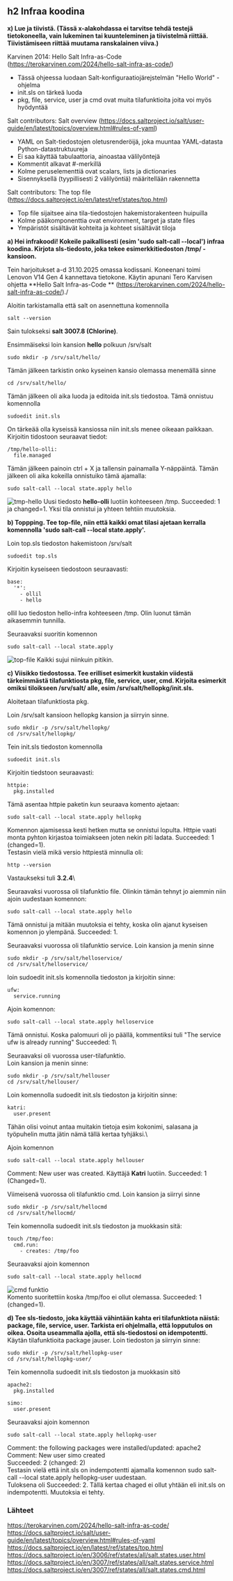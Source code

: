 ## h2 Infraa koodina

**x) Lue ja tiivistä. (Tässä x-alakohdassa ei tarvitse tehdä testejä tietokoneella, vain lukeminen tai kuunteleminen ja tiivistelmä riittää. Tiivistämiseen riittää muutama ranskalainen viiva.)**

Karvinen 2014: Hello Salt Infra-as-Code (https://terokarvinen.com/2024/hello-salt-infra-as-code/) 

- Tässä ohjeessa luodaan Salt-konfiguraatiojärejstelmän "Hello World" -ohjelma
- init.sls on tärkeä luoda
- pkg, file, service, user ja cmd ovat muita tilafunktioita joita voi myös hyödyntää

Salt contributors: Salt overview (https://docs.saltproject.io/salt/user-guide/en/latest/topics/overview.html#rules-of-yaml)

- YAML on Salt-tiedostojen oletusrenderöijä, joka muuntaa YAML-datasta Python-datastruktuureja
- Ei saa käyttää tabulaattoria, ainoastaa välilyöntejä
- Kommentit alkavat #-merkillä
- Kolme peruselementtiä ovat scalars, lists ja dictionaries
- Sisennyksellä (tyypillisesti 2 välilyöntiä) määritellään rakennetta

Salt contributors: The top file (https://docs.saltproject.io/en/latest/ref/states/top.html)

- Top file sijaitsee aina tila-tiedostojen hakemistorakenteen huipuilla
- Kolme pääkomponenttia ovat environment, target ja state files
- Ympäristöt sisältävät kohteita ja kohteet sisältävät tiloja

**a) Hei infrakoodi! Kokeile paikallisesti (esim 'sudo salt-call --local') infraa koodina. Kirjota sls-tiedosto, joka tekee esimerkkitiedoston /tmp/ -kansioon.**

Tein harjoitukset a-d 31.10.2025 omassa kodissani. Koneenani toimi Lenovon V14 Gen 4 kannettava tietokone. Käytin apunani Tero Karvisen ohjetta **Hello Salt Infra-as-Code
** (https://terokarvinen.com/2024/hello-salt-infra-as-code/)./

Aloitin tarkistamalla että salt on asennettuna komennolla
```
salt --version
```
Sain tulokseksi **salt 3007.8 (Chlorine)**.

Ensimmäiseksi loin kansion **hello** polkuun /srv/salt
```
sudo mkdir -p /srv/salt/hello/
```
Tämän jälkeen tarkistin onko kyseinen kansio olemassa menemällä sinne
```
cd /srv/salt/hello/
```
Tämän jälkeen oli aika luoda ja editoida init.sls tiedostoa. Tämä onnistuu komennolla
```
sudoedit init.sls
```
On tärkeää olla kyseissä kansiossa niin init.sls menee oikeaan paikkaan. Kirjoitin tidostoon seuraavat tiedot:
```
/tmp/hello-olli:
  file.managed
```

Tämän jälkeen painoin ctrl + X ja tallensin painamalla Y-näppäintä. Tämän jälkeen oli aika kokeilla onnistuiko tämä ajamalla:
```
sudo salt-call --local state.apply hello
```
![tmp-hello](tmp-hello.png)
Uusi tiedosto **hello-olli** luotiin kohteeseen /tmp. Succeeded: 1 ja changed=1. Yksi tila onnistui ja yhteen tehtiin muutoksia. 


**b) Toppping. Tee top-file, niin että kaikki omat tilasi ajetaan kerralla komennolla 'sudo salt-call --local state.apply'.**

Loin top.sls tiedoston hakemistoon /srv/salt
```
sudoedit top.sls
```
Kirjoitin kyseiseen tiedostoon seuraavasti:
```
base:
  '*':
    - ollil
    - hello
```
ollil luo tiedoston hello-infra kohteeseen /tmp. Olin luonut tämän aikasemmin tunnilla. 

Seuraavaksi suoritin komennon 
```
sudo salt-call --local state.apply
```
![top-file](top-file.png)
Kaikki sujui niinkuin pitikin. 

**c) Viisikko tiedostossa. Tee erilliset esimerkit kustakin viidestä tärkeimmästä tilafunktiosta pkg, file, service, user, cmd. Kirjoita esimerkit omiksi tiloikseen /srv/salt/ alle, esim /srv/salt/hellopkg/init.sls.**

Aloitetaan tilafunktiosta pkg.

Loin /srv/salt kansioon hellopkg kansion ja siirryin sinne.
```
sudo mkdir -p /srv/salt/hellopkg/
cd /srv/salt/hellopkg/
```
Tein init.sls tiedoston komennolla
```
sudoedit init.sls
```

Kirjoitin tiedstoon seuraavasti:
```
httpie:
  pkg.installed
```
Tämä asentaa httpie paketin kun seuraava komento ajetaan:
```
sudo salt-call --local state.apply hellopkg
```
Komennon ajamisessa kesti hetken mutta se onnistui lopulta. Httpie vaati monta pyhton kirjastoa toimiakseen joten nekin piti ladata. 
Succeeded: 1 (changed=1).\
Testasin vielä mikä versio httpiestä minnulla oli:
```
http --version
```
Vastaukseksi tuli **3.2.4**\


Seuraavaksi vuorossa oli tilafunktio file. Olinkin tämän tehnyt jo aiemmin niin ajoin uudestaan komennon:
```
sudo salt-call --local state.apply hello
```
Tämä onnistui ja mitään muutoksia ei tehty, koska olin ajanut kyseisen komennon jo ylempänä. Succeeded: 1.

Seuraavaksi vuorossa oli tilafunktio service.
Loin kansion ja menin sinne
```
sudo mkdir -p /srv/salt/helloservice/
cd /srv/salt/helloservice/
```
loin sudoedit init.sls komennolla tiedoston ja kirjoitin sinne:
```
ufw:
  service.running
```

Ajoin komennon:
```
sudo salt-call --local state.apply helloservice
```
Tämä onnistui. Koska palomuuri oli jo päällä, kommentiksi tuli "The service ufw is already running" Succeeded: 1\

Seuraavaksi oli vuorossa user-tilafunktio.\
Loin kansion ja menin sinne:
```
sudo mkdir -p /srv/salt/hellouser
cd /srv/salt/hellouser/
```
Loin komennolla sudoedit init.sls tiedoston ja kirjoitin sinne:
```
katri:
  user.present
```
Tähän olisi voinut antaa muitakin tietoja esim kokonimi, salasana ja työpuhelin mutta jätin nämä tällä kertaa tyhjäksi.\

Ajoin komennon
```
sudo salt-call --local state.apply hellouser
```
Comment: New user was created. Käyttäjä **Katri** luotiin. Succeeded: 1 (Changed=1).

Viimeisenä vuorossa oli tilafunktio cmd. Loin kansion ja siirryi sinne
```
sudo mkdir -p /srv/salt/hellocmd
cd /srv/salt/hellocmd/
```
Tein komennolla sudoedit init.sls tiedoston ja muokkasin sitä:
```
touch /tmp/foo:
  cmd.run:
    - creates: /tmp/foo
```
Seuraavaksi ajoin komennon 
```
sudo salt-call --local state.apply hellocmd
```
![cmd funktio](cmd.png) \
Komento suoritettiin koska /tmp/foo ei ollut olemassa. Succeeded: 1 (changed=1). 


**d) Tee sls-tiedosto, joka käyttää vähintään kahta eri tilafunktiota näistä: package, file, service, user. Tarkista eri ohjelmalla, että lopputulos on oikea. Osoita useammalla ajolla, että sls-tiedostosi on idempotentti.**
Käytän tilafunktioita package jauser. Loin tiedoston ja siirryin sinne:
```
sudo mkdir -p /srv/salt/hellopkg-user
cd /srv/salt/hellopkg-user/
```
Tein komennolla sudoedit init.sls tiedoston ja muokkasin sitö
```
apache2:
  pkg.installed

simo:
  user.present
```

Seuraavaksi ajoin komennon 
```
sudo salt-call --local state.apply hellopkg-user
```
Comment: the following packages were installed/updated: apache2\
Comment: New user simo  created\
Succeeded: 2 (changed: 2)\
Testasin vielä että init.sls on indempotentti ajamalla komennon sudo salt-call --local state.apply hellopkg-user
uudestaan. \
Tuloksena oli Succeeded: 2. Tällä kertaa chaged ei ollut yhtään eli init.sls on indempotentti. Muutoksia ei tehty. 


### Lähteet

https://terokarvinen.com/2024/hello-salt-infra-as-code/ \
https://docs.saltproject.io/salt/user-guide/en/latest/topics/overview.html#rules-of-yaml \
https://docs.saltproject.io/en/latest/ref/states/top.html \
https://docs.saltproject.io/en/3006/ref/states/all/salt.states.user.html \
https://docs.saltproject.io/en/3007/ref/states/all/salt.states.service.html \
https://docs.saltproject.io/en/3007/ref/states/all/salt.states.cmd.html 
